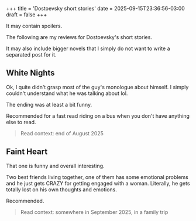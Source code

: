 +++
title = 'Dostoevsky short stories'
date = 2025-09-15T23:36:56-03:00
draft = false
+++

It may contain spoilers.

The following are my reviews for Dostoevsky's short stories.

It may also include bigger novels that I simply do not want to write a separated post for it.

## White Nights

Ok, I quite didn't grasp most of the guy's monologue about himself. I simply couldn't understand what he was talking about lol.

The ending was at least a bit funny.

Recommended for a fast read riding on a bus when you don't have anything else to read.

> Read context: end of August 2025

## Faint Heart

That one is funny and overall interesting.

Two best friends living together, one of them has some emotional problems and he just gets CRAZY for getting engaged with a woman.
Literally, he gets totally lost on his own thoughts and emotions.

Recommended.

> Read context: somewhere in September 2025, in a family trip
